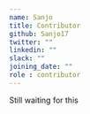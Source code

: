 ```yaml
---
name: Sanjo
title: Contributor
github: Sanjo17
twitter: ""
linkedin: ""
slack: ""
joining_date: ""
role : contributor
---
```


Still waiting for this
